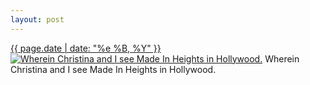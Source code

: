 ```yaml
---
layout: post
---
```


<p>
  <time><a href="/345">{{ page.date | date: "%e %B, %Y" }}</a></time>
  <a href="/345"><img src="{{ site.assets_url }}/345-640.jpg" srcset="{{ site.assets_url }}/345-1280.jpg 1280w, {{ site.assets_url }}/345-960.jpg 960w, {{ site.assets_url }}/345-640.jpg 640w, {{ site.assets_url }}/345-320.jpg 320w" sizes="(min-width: 700px) 50vw, calc(100vw - 2rem)" alt="Wherein Christina and I see Made In Heights in Hollywood." /></a>
  <span>Wherein Christina and I see Made In Heights in Hollywood.</span>
</p>
